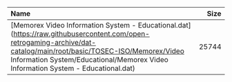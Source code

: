 |Name|Size|
|:---|---:|
|[Memorex Video Information System - Educational.dat](https://raw.githubusercontent.com/open-retrogaming-archive/dat-catalog/main/root/basic/TOSEC-ISO/Memorex/Video Information System/Educational/Memorex Video Information System - Educational.dat)|25744|
